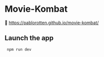 # Movie-Kombat
🔗 https://pablorotten.github.io/movie-kombat/

## Launch the app

```sh
 npm run dev
```